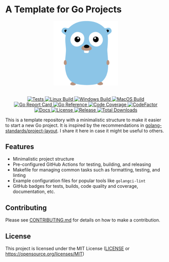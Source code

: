 # A Template for Go Projects

<div align="center">
  <picture>
    <source media="(prefers-color-scheme: light)" srcset="assets/logo-v1.svg">
    <source media="(prefers-color-scheme: dark)" srcset="assets/logo-v1.svg">
    <img alt="template-go-project logo" src="assets/logo-v1.svg" height="40%" width="40%">
  </picture>
</div>
<br>

<p align="center">
  <a href="https://github.com/habedi/template-go-project/actions/workflows/tests.yml">
    <img alt="Tests" src="https://img.shields.io/github/actions/workflow/status/habedi/template-go-project/tests.yml?label=Tests&style=flat&labelColor=555555&logo=github">
  </a>
  <a href="https://github.com/habedi/template-go-project/actions/workflows/build_linux.yml">
    <img alt="Linux Build" src="https://img.shields.io/github/actions/workflow/status/habedi/template-go-project/build_linux.yml?label=Linux%20Build&style=flat&labelColor=555555&logo=linux">
  </a>
  <a href="https://github.com/habedi/template-go-project/actions/workflows/build_windows.yml">
    <img alt="Windows Build" src="https://img.shields.io/github/actions/workflow/status/habedi/template-go-project/build_windows.yml?label=Windows%20Build&style=flat&labelColor=555555&logo=github">
  </a>
  <a href="https://github.com/habedi/template-go-project/actions/workflows/build_macos.yml">
    <img alt="MacOS Build" src="https://img.shields.io/github/actions/workflow/status/habedi/template-go-project/build_macos.yml?label=MacOS%20Build&style=flat&labelColor=555555&logo=apple">
  </a>
  <br>
  <a href="https://goreportcard.com/report/github.com/habedi/template-go-project">
    <img alt="Go Report Card" src="https://img.shields.io/badge/Go%20Report-Check-007ec6?style=flat&labelColor=555555&logo=go">
  </a>
  <a href="https://pkg.go.dev/github.com/habedi/template-go-project">
    <img alt="Go Reference" src="https://img.shields.io/badge/Go%20Reference-Docs-3776ab?style=flat&labelColor=555555&logo=go">
  </a>
  <a href="https://codecov.io/gh/habedi/template-go-project">
    <img alt="Code Coverage" src="https://img.shields.io/codecov/c/github/habedi/template-go-project?style=flat&labelColor=555555&logo=codecov">
  </a>
  <a href="https://www.codefactor.io/repository/github/habedi/template-go-project">
    <img alt="CodeFactor" src="https://img.shields.io/codefactor/grade/github/habedi/template-go-project?style=flat&labelColor=555555&logo=codefactor">
  </a>
  <br>
  <a href="docs">
    <img alt="Docs" src="https://img.shields.io/badge/docs-latest-3776ab?style=flat&labelColor=555555&logo=readthedocs">
  </a>
  <a href="https://github.com/habedi/template-go-project">
    <img alt="License" src="https://img.shields.io/badge/license-MIT-007ec6?style=flat&labelColor=555555&logo=open-source-initiative">
  </a>
  <a href="https://github.com/habedi/template-go-project/releases/latest">
    <img alt="Release" src="https://img.shields.io/github/release/habedi/template-go-project.svg?style=flat&labelColor=555555&logo=github">
  </a>
  <a href="https://github.com/habedi/template-go-project/releases">
    <img alt="Total Downloads" src="https://img.shields.io/github/downloads/habedi/template-go-project/total.svg?style=flat&labelColor=555555&logo=github">
  </a>
</p>

This is a template repository with a minimalistic structure to make it easier to start a new Go project.
It is inspired by the recommendations
in [golang-standards/project-layout](https://github.com/golang-standards/project-layout).
I share it here in case it might be useful to others.

## Features

- Minimalistic project structure
- Pre-configured GitHub Actions for testing, building, and releasing
- Makefile for managing common tasks such as formatting, testing, and linting
- Example configuration files for popular tools like `golangci-lint`
- GitHub badges for tests, builds, code quality and coverage, documentation, etc.

## Contributing

Please see [CONTRIBUTING.md](CONTRIBUTING.md) for details on how to make a contribution.

## License

This project is licensed under the MIT License ([LICENSE](LICENSE) or https://opensource.org/licenses/MIT)

